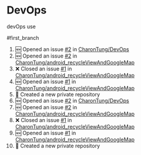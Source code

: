 # DevOps
devOps use 

#first_branch
<!--START_SECTION:activity-->
1. 🆕 Opened an issue [#2](https://github.com/CharonTung/DevOps/issues/2) in [CharonTung/DevOps](https://github.com/CharonTung/DevOps)
2. 🆕 Opened an issue [#2](https://github.com/CharonTung/android_recycleViewAndGoogleMap/issues/2) in [CharonTung/android_recycleViewAndGoogleMap](https://github.com/CharonTung/android_recycleViewAndGoogleMap)
3. ❌ Closed an issue [#1](https://github.com/CharonTung/android_recycleViewAndGoogleMap/issues/1) in [CharonTung/android_recycleViewAndGoogleMap](https://github.com/CharonTung/android_recycleViewAndGoogleMap)
4. 🆕 Opened an issue [#1](https://github.com/CharonTung/android_recycleViewAndGoogleMap/issues/1) in [CharonTung/android_recycleViewAndGoogleMap](https://github.com/CharonTung/android_recycleViewAndGoogleMap)
5. 🎉 Created a new private repository
6. 🆕 Opened an issue [#2](https://github.com/CharonTung/DevOps/issues/2) in [CharonTung/DevOps](https://github.com/CharonTung/DevOps)
7. 🆕 Opened an issue [#2](https://github.com/CharonTung/android_recycleViewAndGoogleMap/issues/2) in [CharonTung/android_recycleViewAndGoogleMap](https://github.com/CharonTung/android_recycleViewAndGoogleMap)
8. ❌ Closed an issue [#1](https://github.com/CharonTung/android_recycleViewAndGoogleMap/issues/1) in [CharonTung/android_recycleViewAndGoogleMap](https://github.com/CharonTung/android_recycleViewAndGoogleMap)
9. 🆕 Opened an issue [#1](https://github.com/CharonTung/android_recycleViewAndGoogleMap/issues/1) in [CharonTung/android_recycleViewAndGoogleMap](https://github.com/CharonTung/android_recycleViewAndGoogleMap)
10. 🎉 Created a new private repository
<!--END_SECTION:activity-->